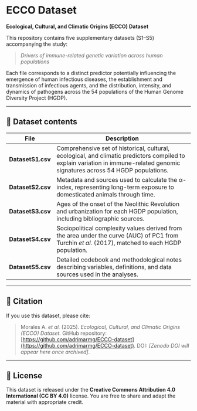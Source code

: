 # ECCO Dataset

**Ecological, Cultural, and Climatic Origins (ECCO) Dataset**

This repository contains five supplementary datasets (S1–S5) accompanying the study:

> *Drivers of immune-related genetic variation across human populations*

Each file corresponds to a distinct predictor potentially influencing the emergence of human infectious diseases, the establishment and transmission of infectious agents, and the distribution, intensity, and dynamics of pathogens across the 54 populations of the Human Genome Diversity Project (HGDP).

---

## 📂 Dataset contents

| File | Description |
|------|--------------|
| **DatasetS1.csv** | Comprehensive set of historical, cultural, ecological, and climatic predictors compiled to explain variation in immune-related genomic signatures across 54 HGDP populations. |
| **DatasetS2.csv** | Metadata and sources used to calculate the α-index, representing long-term exposure to domesticated animals through time. |
| **DatasetS3.csv** | Ages of the onset of the Neolithic Revolution and urbanization for each HGDP population, including bibliographic sources. |
| **DatasetS4.csv** | Sociopolitical complexity values derived from the area under the curve (AUC) of PC1 from Turchin *et al.* (2017), matched to each HGDP population. |
| **DatasetS5.csv** | Detailed codebook and methodological notes describing variables, definitions, and data sources used in the analyses. |

---

## 📜 Citation

If you use this dataset, please cite:

> Morales A. *et al.* (2025). *Ecological, Cultural, and Climatic Origins (ECCO) Dataset.* GitHub repository: [https://github.com/adrimarmg/ECCO-dataset](https://github.com/adrimarmg/ECCO-dataset). DOI: *[Zenodo DOI will appear here once archived]*.

---

## 🔖 License

This dataset is released under the **Creative Commons Attribution 4.0 International (CC BY 4.0)** license. You are free to share and adapt the material with appropriate credit.

